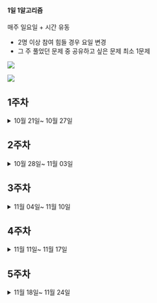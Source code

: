 #### 1일 1알고리즘 

매주 일요일 + 시간 유동
- 2명 이상 참여 힘들 경우 요일 변경
- 그 주 풀었던 문제 중 공유하고 싶은 문제 최소 1문제

<a href="https://www.acmicpc.net/problem/tags"><img src="https://img.shields.io/badge/BECKJOON-1DA1F2?style=for-the-badge&logo=twitter&logoColor=white"/></a>

<a href="https://school.programmers.co.kr/learn/challenges?tab=algorithm_practice_kit"><img src="https://img.shields.io/badge/Programmers-FFF0E5?style=for-the-badge&logo=codecademy&logoColor=303347"/></a>



## 1주차

<details>
    <summary>10월 21일~ 10월 27일 </summary>
  
| 요일  | 김근우 | 노원욱 | 박새미 | 조현재 | 
|:----------:|:----:|:----:|:----:|:----:|
| 월 |  |  ✅ |  ✅ |  ✅ |   
| 화 | ✅ |  ✅ | ✅  | ✅  |   
| 수 | ✅ |   | ✅ |   |  
| 목 | ✅ | ✅  |   | ✅   |  
| 금 | ✅ | ✅  |   |  ✅  |   
| 토 |   |  ✅ |   | ✅   |  
| 일 | ✅ |   |   |   |  

</details> 

## 2주차

<details>
    <summary>10월 28일~ 11월 03일 </summary>
  
| 요일  | 김근우 | 노원욱 | 박새미 | 조현재 | 
|:----------:|:----:|:----:|:----:|:----:|
| 월 |✅|   | ✅  |    |   
| 화 |✅|   | ✅  |   ✅ |   
| 수 |  |   | |   ✅  |  
| 목 |✅|   |   |    |  
| 금 |✅|   |   |    ✅  |   
| 토 |✅|   | ✅  |  ✅  |  
| 일 |✅|   |   |   |  

</details>


## 3주차

<details>
    <summary>11월 04일~ 11월 10일 </summary>
  
| 요일  | 김근우 | 노원욱 | 박새미 | 조현재 | 
|:----------:|:----:|:----:|:----:|:----:|
| 월 |✅| ✅ | ✅  |    |   
| 화 |✅|   |   |    |   
| 수 |  | ✅  | |     |  
| 목 |✅| ✅ |   |    |  
| 금 |✅| ✅ |   |      |   
| 토 |✅|   |   |   |  
| 일 |✅|   |   |   |  

</details>

## 4주차

<details>
    <summary>11월 11일~ 11월 17일 </summary>
  
| 요일  | 김근우 | 노원욱 | 박새미 | 조현재 | 
|:----------:|:----:|:----:|:----:|:----:|
| 월 |✅| ✅  |   |    |   
| 화 |✅| ✅  |   |    |   
| 수 |✅| ✅  |   |    |  
| 목 |✅| ✅  |   |    |  
| 금 |✅| ✅  |   |    |   
| 토 |   |   | ✅  |    |  
| 일 |✅|   |   | ✅  |  

</details>


## 5주차

<details>
    <summary>11월 18일~ 11월 24일 </summary>
  
| 요일  | 김근우 | 노원욱 | 박새미 | 조현재 | 
|:----------:|:----:|:----:|:----:|:----:|
| 월 |    |   |   |    |   
| 화 |    |   | ✅ |    |   
| 수 |    |   |   |    |  
| 목 |    |   |   |    |  
| 금 |    |   |   |    |   
| 토 |    |   |   |    |  
| 일 |    |   |   |    |  

</details>
